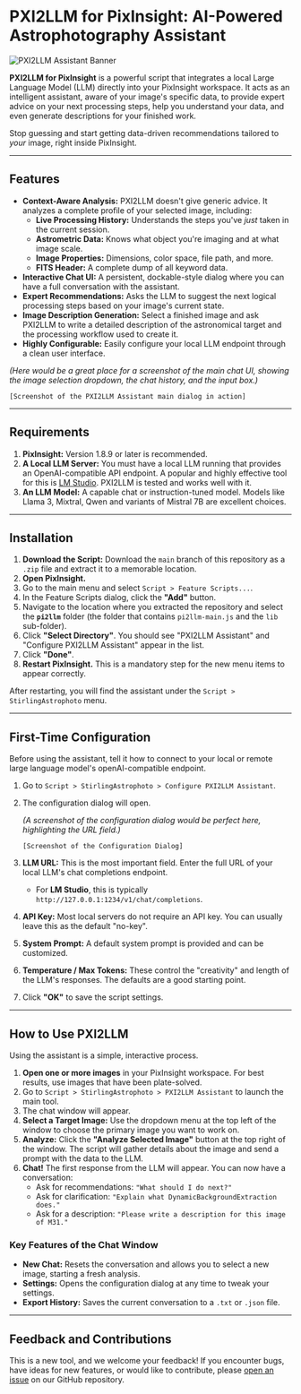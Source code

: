 # PXI2LLM for PixInsight: AI-Powered Astrophotography Assistant

![PXI2LLM Assistant Banner](https://placehold.co/800x200/171C2C/FFFFFF/png?text=PXI2LLM+for+PixInsight)

**PXI2LLM for PixInsight** is a powerful script that integrates a local Large Language Model (LLM) directly into your PixInsight workspace. It acts as an intelligent assistant, aware of your image's specific data, to provide expert advice on your next processing steps, help you understand your data, and even generate descriptions for your finished work.

Stop guessing and start getting data-driven recommendations tailored to *your* image, right inside PixInsight.

---

## Features

*   **Context-Aware Analysis:** PXI2LLM doesn't give generic advice. It analyzes a complete profile of your selected image, including:
    *   **Live Processing History:** Understands the steps you've *just* taken in the current session.
    *   **Astrometric Data:** Knows what object you're imaging and at what image scale.
    *   **Image Properties:** Dimensions, color space, file path, and more.
    *   **FITS Header:** A complete dump of all keyword data.
*   **Interactive Chat UI:** A persistent, dockable-style dialog where you can have a full conversation with the assistant.
*   **Expert Recommendations:** Asks the LLM to suggest the next logical processing steps based on your image's current state.
*   **Image Description Generation:** Select a finished image and ask PXI2LLM to write a detailed description of the astronomical target and the processing workflow used to create it.
*   **Highly Configurable:** Easily configure your local LLM endpoint through a clean user interface.

*(Here would be a great place for a screenshot of the main chat UI, showing the image selection dropdown, the chat history, and the input box.)*

`[Screenshot of the PXI2LLM Assistant main dialog in action]`

---

## Requirements

1.  **PixInsight:** Version 1.8.9 or later is recommended.
2.  **A Local LLM Server:** You must have a local LLM running that provides an OpenAI-compatible API endpoint. A popular and highly effective tool for this is [LM Studio](https://lmstudio.ai/). PXI2LLM is tested and works well with it.
3.  **An LLM Model:** A capable chat or instruction-tuned model. Models like Llama 3, Mixtral, Qwen and variants of Mistral 7B are excellent choices.

---

## Installation

1.  **Download the Script:** Download the `main` branch of this repository as a `.zip` file and extract it to a memorable location.
2.  **Open PixInsight.**
3.  Go to the main menu and select `Script > Feature Scripts...`.
4.  In the Feature Scripts dialog, click the **"Add"** button.
5.  Navigate to the location where you extracted the repository and select the **`pi2llm`** folder (the folder that contains `pi2llm-main.js` and the `lib` sub-folder).
6.  Click **"Select Directory"**. You should see "PXI2LLM Assistant" and "Configure PXI2LLM Assistant" appear in the list.
7.  Click **"Done"**.
8.  **Restart PixInsight.** This is a mandatory step for the new menu items to appear correctly.

After restarting, you will find the assistant under the `Script > StirlingAstrophoto` menu.

---

## First-Time Configuration

Before using the assistant, tell it how to connect to your local or remote large language model's openAI-compatible endpoint.

1.  Go to `Script > StirlingAstrophoto > Configure PXI2LLM Assistant`.
2.  The configuration dialog will open.

    *(A screenshot of the configuration dialog would be perfect here, highlighting the URL field.)*

    `[Screenshot of the Configuration Dialog]`

3.  **LLM URL:** This is the most important field. Enter the full URL of your local LLM's chat completions endpoint.
    *   For **LM Studio**, this is typically `http://127.0.0.1:1234/v1/chat/completions`.
4.  **API Key:** Most local servers do not require an API key. You can usually leave this as the default "no-key".
5.  **System Prompt:** A default system prompt is provided and can be customized.
6.  **Temperature / Max Tokens:** These control the "creativity" and length of the LLM's responses. The defaults are a good starting point.
7.  Click **"OK"** to save the script settings.

---

## How to Use PXI2LLM

Using the assistant is a simple, interactive process.

1.  **Open one or more images** in your PixInsight workspace. For best results, use images that have been plate-solved.
2.  Go to `Script > StirlingAstrophoto > PXI2LLM Assistant` to launch the main tool.
3.  The chat window will appear.
4.  **Select a Target Image:** Use the dropdown menu at the top left of the window to choose the primary image you want to work on.
5.  **Analyze:** Click the **"Analyze Selected Image"** button at the top right of the window. The script will gather details about the image and send a prompt with the data to the LLM.
6.  **Chat!** The first response from the LLM will appear. You can now have a conversation:
    *   Ask for recommendations: `"What should I do next?"`
    *   Ask for clarification: `"Explain what DynamicBackgroundExtraction does."`
    *   Ask for a description: `"Please write a description for this image of M31."`

### Key Features of the Chat Window

*   **New Chat:** Resets the conversation and allows you to select a new image, starting a fresh analysis.
*   **Settings:** Opens the configuration dialog at any time to tweak your settings.
*   **Export History:** Saves the current conversation to a `.txt` or `.json` file.

---

## Feedback and Contributions

This is a new tool, and we welcome your feedback! If you encounter bugs, have ideas for new features, or would like to contribute, please [open an issue](https://github.com/scottstirling/pi2llm/issues) on our GitHub repository.
